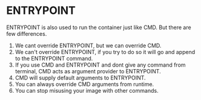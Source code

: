 # ENTRYPOINT

ENTRYPOINT is also used to run the container just like CMD. But there are few differences.
1. We cant override ENTRYPOINT, but we can override CMD.
2. We can't override ENTRYPOINT, if you try to do so it will go and append to the ENTRYPOINT command.
3. If you use CMD and ENTRYPOINT and dont give any command from terminal, CMD acts as argument provider to ENTRYPOINT.
4. CMD will supply default arguments to ENTRYPOINT.
5. You can always override CMD arguments from runtime.
6. You can stop misusing your image with other commands.



